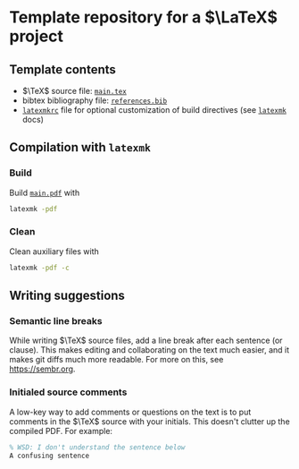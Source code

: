 # Template repository for a $\LaTeX$ project

## Template contents
- $\TeX$ source file: [`main.tex`](main.tex)
- bibtex bibliography file: [`references.bib`](references.bib)
- [`latexmkrc`](latexmkrc) file for optional customization of build directives (see [`latexmk`](https://mg.readthedocs.io/latexmk.html) docs)

## Compilation with `latexmk`

### Build
Build [`main.pdf`](main.pdf) with
```bash
latexmk -pdf
```

### Clean
Clean auxiliary files with
```bash
latexmk -pdf -c
```

## Writing suggestions

### Semantic line breaks

While writing $\TeX$ source files, add a line break after each sentence (or clause).
This makes editing and collaborating on the text much easier, and it makes git diffs much more readable.
For more on this, see https://sembr.org.

### Initialed source comments

A low-key way to add comments or questions on the text is to put comments in the $\TeX$ source with your initials. This doesn't clutter up the compiled PDF. For example:
```tex
% WSD: I don't understand the sentence below
A confusing sentence
```
